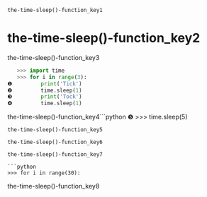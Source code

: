 ```ngMeta
the-time-sleep()-function_key1
```
# the-time-sleep()-function_key2
the-time-sleep()-function_key3

```python
   >>> import time
   >>> for i in range(3):
❶         print('Tick')
❷         time.sleep(1)
❸         print('Tock')
❹         time.sleep(1)
```
the-time-sleep()-function_key4```python
❺ >>> time.sleep(5)
```
the-time-sleep()-function_key5

the-time-sleep()-function_key6

the-time-sleep()-function_key7

```python
>>> for i in range(30):
```
the-time-sleep()-function_key8


